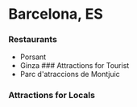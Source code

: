# Barcelona, ES

### Restaurants
- Porsant
- Ginza
### Attractions for Tourist
- Parc d'atraccions de Montjuic

### Attractions for Locals

